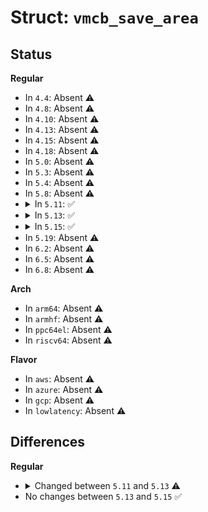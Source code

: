 # Struct: <code>vmcb_save_area</code>

## Status
<b>Regular</b>
<ul>
<li>
In <code>4.4</code>: Absent ⚠️
</li>
<li>
In <code>4.8</code>: Absent ⚠️
</li>
<li>
In <code>4.10</code>: Absent ⚠️
</li>
<li>
In <code>4.13</code>: Absent ⚠️
</li>
<li>
In <code>4.15</code>: Absent ⚠️
</li>
<li>
In <code>4.18</code>: Absent ⚠️
</li>
<li>
In <code>5.0</code>: Absent ⚠️
</li>
<li>
In <code>5.3</code>: Absent ⚠️
</li>
<li>
In <code>5.4</code>: Absent ⚠️
</li>
<li>
In <code>5.8</code>: Absent ⚠️
</li>
<li>
<details>
<summary>In <code>5.11</code>: ✅</summary>

```c
struct vmcb_save_area {
    struct vmcb_seg es;
    struct vmcb_seg cs;
    struct vmcb_seg ss;
    struct vmcb_seg ds;
    struct vmcb_seg fs;
    struct vmcb_seg gs;
    struct vmcb_seg gdtr;
    struct vmcb_seg ldtr;
    struct vmcb_seg idtr;
    struct vmcb_seg tr;
    u8 reserved_1[43];
    u8 cpl;
    u8 reserved_2[4];
    u64 efer;
    u8 reserved_3[104];
    u64 xss;
    u64 cr4;
    u64 cr3;
    u64 cr0;
    u64 dr7;
    u64 dr6;
    u64 rflags;
    u64 rip;
    u8 reserved_4[88];
    u64 rsp;
    u8 reserved_5[24];
    u64 rax;
    u64 star;
    u64 lstar;
    u64 cstar;
    u64 sfmask;
    u64 kernel_gs_base;
    u64 sysenter_cs;
    u64 sysenter_esp;
    u64 sysenter_eip;
    u64 cr2;
    u8 reserved_6[32];
    u64 g_pat;
    u64 dbgctl;
    u64 br_from;
    u64 br_to;
    u64 last_excp_from;
    u64 last_excp_to;
    u8 reserved_7[80];
    u32 pkru;
    u8 reserved_7a[20];
    u64 reserved_8;
    u64 rcx;
    u64 rdx;
    u64 rbx;
    u64 reserved_9;
    u64 rbp;
    u64 rsi;
    u64 rdi;
    u64 r8;
    u64 r9;
    u64 r10;
    u64 r11;
    u64 r12;
    u64 r13;
    u64 r14;
    u64 r15;
    u8 reserved_10[16];
    u64 sw_exit_code;
    u64 sw_exit_info_1;
    u64 sw_exit_info_2;
    u64 sw_scratch;
    u8 reserved_11[56];
    u64 xcr0;
    u8 valid_bitmap[16];
    u64 x87_state_gpa;
};
```
</details>
</li>
<li>
<details>
<summary>In <code>5.13</code>: ✅</summary>

```c
struct vmcb_save_area {
    struct vmcb_seg es;
    struct vmcb_seg cs;
    struct vmcb_seg ss;
    struct vmcb_seg ds;
    struct vmcb_seg fs;
    struct vmcb_seg gs;
    struct vmcb_seg gdtr;
    struct vmcb_seg ldtr;
    struct vmcb_seg idtr;
    struct vmcb_seg tr;
    u8 reserved_1[43];
    u8 cpl;
    u8 reserved_2[4];
    u64 efer;
    u8 reserved_3[104];
    u64 xss;
    u64 cr4;
    u64 cr3;
    u64 cr0;
    u64 dr7;
    u64 dr6;
    u64 rflags;
    u64 rip;
    u8 reserved_4[88];
    u64 rsp;
    u8 reserved_5[24];
    u64 rax;
    u64 star;
    u64 lstar;
    u64 cstar;
    u64 sfmask;
    u64 kernel_gs_base;
    u64 sysenter_cs;
    u64 sysenter_esp;
    u64 sysenter_eip;
    u64 cr2;
    u8 reserved_6[32];
    u64 g_pat;
    u64 dbgctl;
    u64 br_from;
    u64 br_to;
    u64 last_excp_from;
    u64 last_excp_to;
    u8 reserved_7[72];
    u32 spec_ctrl;
    u8 reserved_7b[4];
    u32 pkru;
    u8 reserved_7a[20];
    u64 reserved_8;
    u64 rcx;
    u64 rdx;
    u64 rbx;
    u64 reserved_9;
    u64 rbp;
    u64 rsi;
    u64 rdi;
    u64 r8;
    u64 r9;
    u64 r10;
    u64 r11;
    u64 r12;
    u64 r13;
    u64 r14;
    u64 r15;
    u8 reserved_10[16];
    u64 sw_exit_code;
    u64 sw_exit_info_1;
    u64 sw_exit_info_2;
    u64 sw_scratch;
    u8 reserved_11[56];
    u64 xcr0;
    u8 valid_bitmap[16];
    u64 x87_state_gpa;
};
```
</details>
</li>
<li>
<details>
<summary>In <code>5.15</code>: ✅</summary>

```c
struct vmcb_save_area {
    struct vmcb_seg es;
    struct vmcb_seg cs;
    struct vmcb_seg ss;
    struct vmcb_seg ds;
    struct vmcb_seg fs;
    struct vmcb_seg gs;
    struct vmcb_seg gdtr;
    struct vmcb_seg ldtr;
    struct vmcb_seg idtr;
    struct vmcb_seg tr;
    u8 reserved_1[43];
    u8 cpl;
    u8 reserved_2[4];
    u64 efer;
    u8 reserved_3[104];
    u64 xss;
    u64 cr4;
    u64 cr3;
    u64 cr0;
    u64 dr7;
    u64 dr6;
    u64 rflags;
    u64 rip;
    u8 reserved_4[88];
    u64 rsp;
    u8 reserved_5[24];
    u64 rax;
    u64 star;
    u64 lstar;
    u64 cstar;
    u64 sfmask;
    u64 kernel_gs_base;
    u64 sysenter_cs;
    u64 sysenter_esp;
    u64 sysenter_eip;
    u64 cr2;
    u8 reserved_6[32];
    u64 g_pat;
    u64 dbgctl;
    u64 br_from;
    u64 br_to;
    u64 last_excp_from;
    u64 last_excp_to;
    u8 reserved_7[72];
    u32 spec_ctrl;
    u8 reserved_7b[4];
    u32 pkru;
    u8 reserved_7a[20];
    u64 reserved_8;
    u64 rcx;
    u64 rdx;
    u64 rbx;
    u64 reserved_9;
    u64 rbp;
    u64 rsi;
    u64 rdi;
    u64 r8;
    u64 r9;
    u64 r10;
    u64 r11;
    u64 r12;
    u64 r13;
    u64 r14;
    u64 r15;
    u8 reserved_10[16];
    u64 sw_exit_code;
    u64 sw_exit_info_1;
    u64 sw_exit_info_2;
    u64 sw_scratch;
    u8 reserved_11[56];
    u64 xcr0;
    u8 valid_bitmap[16];
    u64 x87_state_gpa;
};
```
</details>
</li>
<li>
In <code>5.19</code>: Absent ⚠️
</li>
<li>
In <code>6.2</code>: Absent ⚠️
</li>
<li>
In <code>6.5</code>: Absent ⚠️
</li>
<li>
In <code>6.8</code>: Absent ⚠️
</li>
</ul>
<b>Arch</b>
<ul>
<li>
In <code>arm64</code>: Absent ⚠️
</li>
<li>
In <code>armhf</code>: Absent ⚠️
</li>
<li>
In <code>ppc64el</code>: Absent ⚠️
</li>
<li>
In <code>riscv64</code>: Absent ⚠️
</li>
</ul>
<b>Flavor</b>
<ul>
<li>
In <code>aws</code>: Absent ⚠️
</li>
<li>
In <code>azure</code>: Absent ⚠️
</li>
<li>
In <code>gcp</code>: Absent ⚠️
</li>
<li>
In <code>lowlatency</code>: Absent ⚠️
</li>
</ul>

## Differences
<b>Regular</b>
<ul>
<li>
<details>
<summary>Changed between <code>5.11</code> and <code>5.13</code> ⚠️</summary>
<ul>
<li>
<b>Field added. </b>
<code>u32 spec_ctrl</code>
</li>
<li>
<b>Field added. </b>
<code>u8 reserved_7b[4]</code>
</li>
<li>
<b>Field type changed. </b>
<code>u8 reserved_7[80]</code> ➡️ <code>u8 reserved_7[72]</code>
</li>
</ul>
</details>
</li>
<li>
No changes between <code>5.13</code> and <code>5.15</code> ✅
</li>
</ul>
